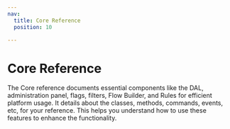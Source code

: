 ```yaml
---
nav:
  title: Core Reference
  position: 10

---
```


# Core Reference

The Core reference documents essential components like the DAL, administration panel, flags, filters, Flow Builder, and Rules for efficient platform usage. It details about the classes, methods, commands, events, etc, for your reference. This helps you understand how to use these features to enhance the functionality.
